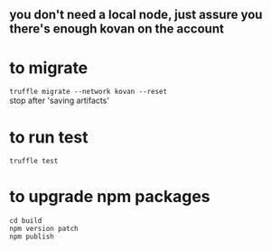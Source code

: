 ## you don't need a local node, just assure you there's enough kovan on the account

# to migrate    
`truffle migrate --network kovan --reset`   
stop after 'saving artifacts'

# to run test    
`truffle test`   

# to upgrade npm packages
`cd build`   
`npm version patch`   
`npm publish`    
